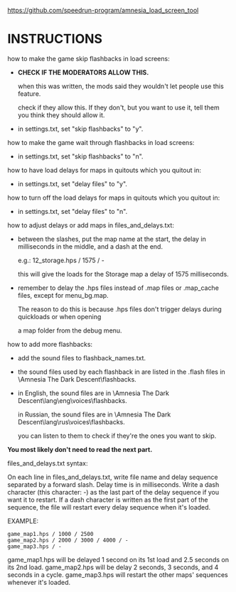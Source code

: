 
https://github.com/speedrun-program/amnesia_load_screen_tool

# INSTRUCTIONS

how to make the game skip flashbacks in load screens:
- **CHECK IF THE MODERATORS ALLOW THIS.**

  when this was written, the mods said they wouldn't let people use this feature.

  check if they allow this. If they don't, but you want to use it, tell them you think they should allow it.
- in settings.txt, set "skip flashbacks" to "y".

how to make the game wait through flashbacks in load screens:
- in settings.txt, set "skip flashbacks" to "n".

how to have load delays for maps in quitouts which you quitout in:
- in settings.txt, set "delay files" to "y".

how to turn off the load delays for maps in quitouts which you quitout in:
- in settings.txt, set "delay files" to "n".

how to adjust delays or add maps in files_and_delays.txt:
- between the slashes, put the map name at the start, the delay in milliseconds in the middle, and a dash at the end.

  e.g.: 12_storage.hps / 1575 / -
  
  this will give the loads for the Storage map a delay of 1575 milliseconds.
- remember to delay the .hps files instead of .map files or .map_cache files, except for menu_bg.map.

  The reason to do this is because .hps files don't trigger delays during quickloads or when opening
  
  a map folder from the debug menu.

how to add more flashbacks:
- add the sound files to flashback_names.txt.
- the sound files used by each flashback in are listed in the .flash files in \Amnesia The Dark Descent\flashbacks.

- in English, the sound files are in \Amnesia The Dark Descent\lang\eng\voices\flashbacks.

  in Russian, the sound files are in \Amnesia The Dark Descent\lang\rus\voices\flashbacks.
  
  you can listen to them to check if they're the ones you want to skip.


**You most likely don't need to read the next part.**

files_and_delays.txt syntax:

On each line in files_and_delays.txt, write file name and delay sequence separated by a forward slash.
Delay time is in milliseconds.
Write a dash character (this character: -) as the last part of the delay sequence if you want it to restart.
If a dash character is written as the first part of the sequence, the file will restart every delay sequence
when it's loaded.

EXAMPLE:

    game_map1.hps / 1000 / 2500
    game_map2.hps / 2000 / 3000 / 4000 / -
    game_map3.hps / -

game_map1.hps will be delayed 1 second on its 1st load and 2.5 seconds on its 2nd load.
game_map2.hps will be delay 2 seconds, 3 seconds, and 4 seconds in a cycle.
game_map3.hps will restart the other maps' sequences whenever it's loaded.
